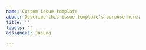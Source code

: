 ```yaml
---
name: Custom issue template
about: Describe this issue template's purpose here.
title: ''
labels: ''
assignees: Jusung

---
```



